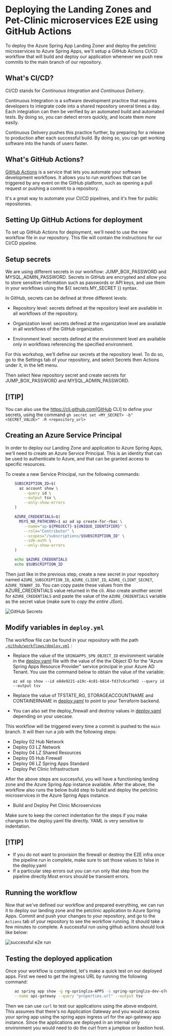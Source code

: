
# Deploying the Landing Zones and Pet-Clinic microservices E2E using GitHub Actions

 To deploy the Azure Spring App Landing Zoner and deploy the petclinic microservices to Azure Spring Apps, we'll setup a GitHub Actions CI/CD workflow that will build and deploy our application whenever we push new commits to the main branch of our repository.

## What's CI/CD?

CI/CD stands for _Continuous Integration_ and _Continuous Delivery_.

Continuous Integration is a software development practice that requires developers to integrate code into a shared repository several times a day.
Each integration can then be verified by an automated build and automated tests.
By doing so, you can detect errors quickly, and locate them more easily.

Continuous Delivery pushes this practice further, by preparing for a release to production after each successful build.
By doing so, you can get working software into the hands of users faster.

## What's GitHub Actions?

[GitHub Actions](https://github.com/features/actions) is a service that lets you automate your software development workflows.
It allows you to run workflows that can be triggered by any event on the GitHub platform, such as opening a pull request or pushing a commit to a repository.

It's a great way to automate your CI/CD pipelines, and it's free for public repositories.

## Setting Up GitHub Actions for deployment

To set up GitHub Actions for deployment, we'll need to use the new workflow file in our repository.
This file will contain the instructions for our CI/CD pipeline.

## Setup secrets

We are using different secrets in our workflow: JUMP_BOX_PASSWORD and MYSQL_ADMIN_PASSWORD. Secrets in GitHub are encrypted and allow you to store sensitive information such as passwords or API keys, and use them in your workflows using the ${{ secrets.MY_SECRET }} syntax.

In GitHub, secrets can be defined at three different levels:

* Repository level: secrets defined at the repository level are available in all workflows of the repository.

* Organization level: secrets defined at the organization level are available in all workflows of the GitHub organization.

* Environment level: secrets defined at the environment level are available only in workflows referencing the specified environment.

For this workshop, we’ll define our secrets at the repository level. To do so, go to the Settings tab of your repository, and select Secrets then Actions under it, in the left menu.

Then select New repository secret and create secrets for JUMP_BOX_PASSWORD and MYSQL_ADMIN_PASSWORD.

## [!TIP]

You can also use the <https://cli.github.com[GitHub> CLI] to define your secrets, using the command `gh secret set <MY_SECRET> -b"<SECRET_VALUE>" -R <repository_url>`

## Creating an Azure Service Principal

In order to deploy our Landing Zone and application to Azure Spring Apps, we'll need to create an Azure Service Principal.
This is an identity that can be used to authenticate to Azure, and that can be granted access to specific resources.

To create a new Service Principal, run the following commands:

```bash
    SUBSCRIPTION_ID=$(
      az account show \
        --query id \
        --output tsv \
        --only-show-errors
    )

    AZURE_CREDENTIALS=$(
      MSYS_NO_PATHCONV=1 az ad sp create-for-rbac \
        --name="sp-${PROJECT}-${UNIQUE_IDENTIFIER}" \
        --role="Contributor" \
        --scopes="/subscriptions/$SUBSCRIPTION_ID" \
        --sdk-auth \
        --only-show-errors
    )

    echo $AZURE_CREDENTIALS
    echo $SUBSCRIPTION_ID     
```

Then just like in the previous step, create a new secret in your repository named `AZURE_SUBSCRIPTION_ID`, `AZURE_CLIENT_ID`, `AZURE_CLIENT_SECRET`, `AZURE_TENANT_ID`. You can copy paste these values from the AZURE_CREDENTIALS value returned in the cli. Also create another secret for  `AZURE_CREDENTIALS` and paste the value of the `AZURE_CREDENTIALS` variable as the secret value (make sure to _copy the entire JSon_).

![GitHub Secrets](../../../images/github_asa_secrets.png)

## Modify variables in `deploy.yml`

The workflow file can be found in your repository with the path [`.github/workflows/deploy.yml`](.github/workflows/deploy.yml) :

* Replace the value of the `SRINGAPPS_SPN_OBJECT_ID` environment variable in the [deploy.yaml](.github/workflows/deploy.yml) file with the value of the the Object ID for the "Azure Spring Apps Resource Provider" service principal in your Azure AD Tenant.
You use the command below to obtain the value of the variable:

      az ad sp show --id e8de9221-a19c-4c81-b814-fd37c6caf9d2 --query id --output tsv

* Replace the value of  TFSTATE_RG, STORAGEACCOUNTNAME and CONTAINERNAME in [deploy.yaml](.github/workflows/deploy.yml) to point to your Terraform backend.
* You can also set the deploy_firewall and destroy values in [deploy.yaml](.github/workflows/deploy.yml) depending on your usecase.

This workflow will be triggered every time a commit is pushed to the `main` branch.
It will then run a job with the following steps:

* Deploy 02 Hub Network
* Deploy 03 LZ Network
* Deploy 04 LZ Shared Resources
* Deploy 05 Hub Firewall
* Deploy 06 LZ Spring Apps Standard
* Deploy Pet Clinic Infrastructure

After the above steps are successful, you will have a functioning landing zone and the Azure Spring App instance available. After the above, the workflow also runs the below build step to build and deploy the petclinic microservices in the Azure Spring Apps instance.

* Build and Deploy Pet Clinic Microservices

Make sure to keep the correct indentation for the steps if you make changes to the deploy.yaml file directly.
YAML is very sensitive to indentation.

## [!TIP]

* If you do not want to provision the firewall or destroy the E2E infra once the pipeline run in complete, make sure to set those values to false in the deploy.yaml
* If a particular step errors out you can run only that step from the pipeline directly.Most errors should be transient errors.

## Running the workflow

Now that we've defined our workflow and prepared everything, we can run it to deploy our landing zone and the petclinic application to Azure Spring Apps.
Commit and push your changes to your repository, and go to the `Actions` tab of your repository to see the workflow running.
It should take a few minutes to complete.
A successful run using github actions should look like below:

![successful e2e run](../../../images/github_asa_successful_run.png)

## Testing the deployed application

Once your workflow is completed, let's make a quick test on our deployed apps.
First we need to get the ingress URL by running the following command:

```bash
    az spring app show -g rg-springlza-APPS -s spring-springlza-dev-o7o6 \
    --name api-gateway --query "properties.url" --output tsv    
```

Then we can use `curl` to test our applications using the above endpoint. This assumes that there's no Application Gateway and you would access your spring app using the spring apps ingress url for the api-gateway app instance. Since the applications are deployed in an internal only environment you would need to do the curl from a jumpbox or bastion host.
